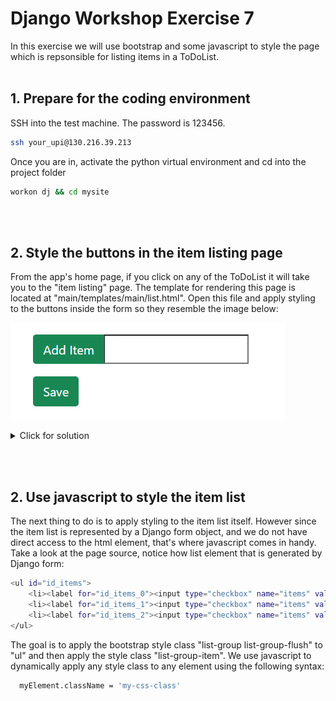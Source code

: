 # Django Workshop Exercise 7

In this exercise we will use bootstrap and some javascript to style the page which is repsonsible for listing items in a ToDoList.
<br/><br/>
## 1. Prepare for the coding environment  

SSH into the test machine. The password is 123456.
```sh
ssh your_upi@130.216.39.213
```
Once you are in, activate the python virtual environment and cd into the project folder
```sh
workon dj && cd mysite
```
<br/><br/>
## 2. Style the buttons in the item listing page
From the app's home page, if you click on any of the ToDoList it will take you to the "item listing" page. The template for rendering this page is located at "main/templates/main/list.html". Open this file and apply styling to the buttons inside the form so they resemble the image below:

![alt text](https://github.com/phu004/django_part_seven/blob/main/workshop7a.png)

<details>
  <summary>Click for solution</summary>
  
```sh
  <!-- ToDo: Apply styles to the buttons so they resemble the image from the exercise slides  -->
  <!-- Hint: Have a look at how style is applyed to buttons in create.html -->
  <br>
  <div class="input-group mb-3">
      <button type="submit" name="newItem" value="newItem" class="btn btn-success">Add Item</button>
      <input type="text" name="new">
  </div>
  <button type="submit" name="save" value="save" class="btn btn-success">Save</button>
```
</details>

<br/><br/>
## 2. Use javascript to style the item list
The next thing to do is to apply styling to the item list itself. However since the item list is represented by a Django form object, and we do not have direct access to the html element, that's where javascript comes in handy. Take a look at the page source, notice how list element that is generated by Django form:
```sh
<ul id="id_items">
    <li><label for="id_items_0"><input type="checkbox" name="items" value="2" id="id_items_0" checked>First Item</label></li>
    <li><label for="id_items_1"><input type="checkbox" name="items" value="3" id="id_items_1" checked>Second Item</label></li>
    <li><label for="id_items_2"><input type="checkbox" name="items" value="4" id="id_items_2">Third Item</label></li>
</ul>
```

The goal is to apply the bootstrap style class "list-group list-group-flush" to "ul" and then apply the style class "list-group-item". We use javascript to dynamically apply any style class to any element using the following syntax: 

```sh
  myElement.className = 'my-css-class'
```



